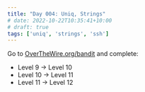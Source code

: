 ```yaml
---
title: "Day 004: Uniq, Strings"
# date: 2022-10-22T10:35:41+10:00
# draft: true
tags: ['uniq', 'strings', 'ssh']
---
```


Go to [OverTheWire.org/bandit](https://overthewire.org/wargames/bandit/) and complete:
- Level 9 → Level 10
- Level 10 → Level 11
- Level 11 → Level 12